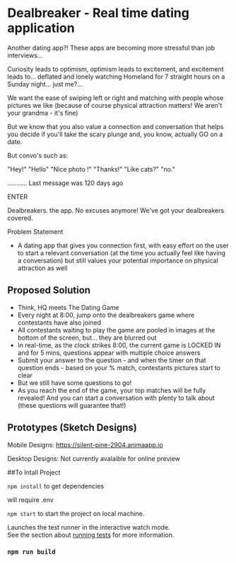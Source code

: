 # Dealbreaker - Real time dating application

Another dating app?! These apps are becoming more stressful than job interviews...

Curiosity leads to optimism, optimism leads to excitement, and excitement leads to... deflated and lonely watching Homeland for 7 straight hours on a Sunday night... just me?...

We want the ease of swiping left or right and matching with people whose pictures we like (because of course physical attraction matters! We aren't your grandma - it's fine)

But we know that you also value a connection and conversation that helps you decide if you'll take the scary plunge and, you know, actually GO on a date.

But convo's such as:

"Hey!"
"Hello"
"Nice photo !"
"Thanks!"
"Like cats?"
"no."

...........
Last message was 120 days ago

ENTER

Dealbreakers. the app.
No excuses anymore! We've got your dealbreakers covered.

Problem Statement

- A dating app that gives you connection first, with easy effort on the user to start a relevant conversation (at the time you actually feel like having a conversation) but still values your potential importance on physical attraction as well

## Proposed Solution

- Think, HQ meets The Dating Game
- Every night at 8:00, jump onto the dealbreakers game where contestants have also joined
- All contestants waiting to play the game are pooled in images at the bottom of the screen, but... they are blurred out
- In real-time, as the clock strikes 8:00, the current game is LOCKED IN and for 5 mins, questions appear with multiple choice answers
- Submit your answer to the question - and when the timer on that question ends - based on your % match, contestants pictures start to clear
- But we still have some questions to go!
- As you reach the end of the game, your top matches will be fully revealed! And you can start a conversation with plenty to talk about (these questions will guarantee that!)


## Prototypes (Sketch Designs)
Mobile Designs: https://silent-pine-2904.animaapp.io

Desktop Designs: Not currently avalaible for online preview


##To Intall Project

`npm install` to get dependencies

will require .env

`npm start` to start the project on local machine.


Launches the test runner in the interactive watch mode.<br>
See the section about [running tests](https://facebook.github.io/create-react-app/docs/running-tests) for more information.

### `npm run build`
